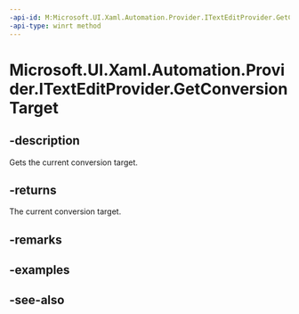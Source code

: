 ```yaml
---
-api-id: M:Microsoft.UI.Xaml.Automation.Provider.ITextEditProvider.GetConversionTarget
-api-type: winrt method
---
```


<!-- Method syntax
public Windows.UI.Xaml.Automation.Provider.ITextRangeProvider GetConversionTarget()
-->

# Microsoft.UI.Xaml.Automation.Provider.ITextEditProvider.GetConversionTarget

## -description
Gets the current conversion target.

## -returns
The current conversion target.

## -remarks

## -examples

## -see-also
